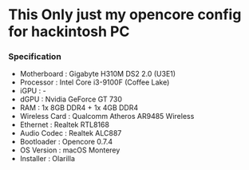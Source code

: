 # This Only just my opencore config for hackintosh PC

### Specification

-   Motherboard : Gigabyte H310M DS2 2.0 (U3E1)
-   Processor : Intel Core i3-9100F (Coffee Lake)
-   iGPU : -
-   dGPU : Nvidia GeForce GT 730
-   RAM : 1x 8GB DDR4 + 1x 4GB DDR4
-   Wireless Card : Qualcomm Atheros AR9485 Wireless
-   Ethernet : Realtek RTL8168
-   Audio Codec : Realtek ALC887
-   Bootloader : Opencore 0.7.4
-   OS Version : macOS Monterey
-   Installer : Olarilla
